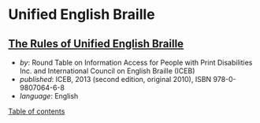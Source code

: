 # Unified English Braille

## [The Rules of Unified English Braille](Rules%20of%20Unified%20English%20Braille%202013.pdf)

- _by_: Round Table on Information Access for People with Print Disabilities Inc.
  and International Council on English Braille (ICEB)
- _published_: ICEB, 2013 (second edition, original 2010), ISBN 978-0-9807064-6-8
- _language_: English

[Table of contents](toc.md)
